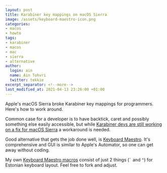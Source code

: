 ```yaml
---
layout: post
title: Karabiner key mappings on macOS Sierra
image: /assets/keyboard-maestro-icon.png
categories:
- macos
- howto
tags:
- karabiner
- macos
- mac
- sierra
- alternative
author:
  login: ain
  name: Ain Tohvri
  twitter: tekkie
excerpt_separator: <!--more-->
last_modified_at: 2021-04-13 23:26:00 +01:00
---
```

Apple's macOS Sierra broke Karabiner key mappings for programmers. Here's how to work around.<!--more-->

Common case for a developer is to have backtick, caret and possibly something else easily accessible, but while [Karabiner devs are still working on a fix for macOS Sierra](https://github.com/tekezo/Karabiner/issues/660) a workaround is needed.

Good alternative that gets the job done well, is [Keyboard Maestro](https://www.keyboardmaestro.com/main/). It's comprehensive and GUI is similar to Apple's Automator, so one can get away without coding.

My own [Keyboard Maestro macros](https://github.com/ain/keyboard-maestro-macros) consist of just 2 things (`` ` `` and `^`) for Estonian keyboard layout. Feel free to fork and adjust.
